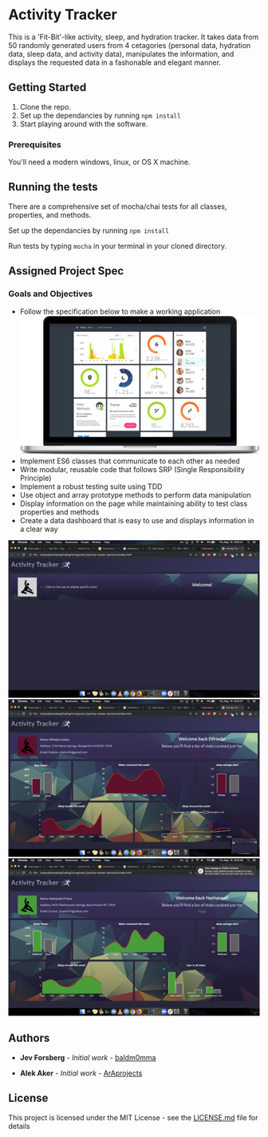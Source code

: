 # Activity Tracker

This is a 'Fit-Bit'-like activity, sleep, and hydration tracker. It takes data from 50 randomly generated users from 4 cetagories (personal data, hydration data, sleep data, and activity data), manipulates the information, and displays the requested data in a fashonable and elegant manner.

## Getting Started

1. Clone the repo.
2. Set up the dependancies by running `npm install`
3. Start playing around with the software.

### Prerequisites

You'll need a modern windows, linux, or OS X machine.

## Running the tests

There are a comprehensive set of mocha/chai tests for all classes, properties, and methods.

Set up the dependancies by running `npm install`

Run tests by typing `mocha` in your terminal in your cloned directory.

## Assigned Project Spec

### Goals and Objectives

- Follow the specification below to make a working application
![The assigned comp image](assets/activity-tracker-spec1.png)
- Implement ES6 classes that communicate to each other as needed
- Write modular, reusable code that follows SRP (Single Responsibility Principle)
- Implement a robust testing suite using TDD
- Use object and array prototype methods to perform data manipulation
- Display information on the page while maintaining ability to test class properties and methods
- Create a data dashboard that is easy to use and displays information in a clear way

![Our comp](assets/Our-comp-1.png)
![Our comp](assets/Our-comp-2.png)
![Our comp](assets/Our-comp-3.png)

## Authors

* **Jev Forsberg** - *Initial work* - [baldm0mma](https://github.com/baldm0mma)

* **Alek Aker** - *Initial work* - [ArAprojects](https://github.com/ArAprojects)

## License

This project is licensed under the MIT License - see the [LICENSE.md](LICENSE.md) file for details